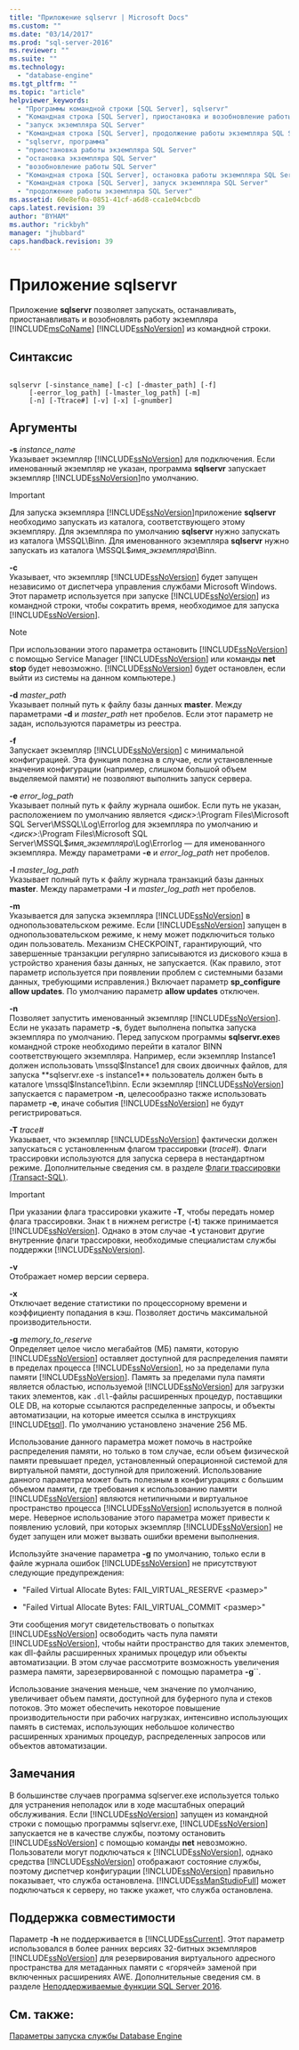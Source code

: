 ```yaml
---
title: "Приложение sqlservr | Microsoft Docs"
ms.custom: ""
ms.date: "03/14/2017"
ms.prod: "sql-server-2016"
ms.reviewer: ""
ms.suite: ""
ms.technology: 
  - "database-engine"
ms.tgt_pltfrm: ""
ms.topic: "article"
helpviewer_keywords: 
  - "Программы командной строки [SQL Server], sqlservr"
  - "Командная строка [SQL Server], приостановка и возобновление работы экземпляра SQL Server"
  - "запуск экземпляра SQL Server"
  - "Командная строка [SQL Server], продолжение работы экземпляра SQL Server"
  - "sqlservr, программа"
  - "приостановка работы экземпляра SQL Server"
  - "остановка экземпляра SQL Server"
  - "возобновление работы SQL Server"
  - "Командная строка [SQL Server], остановка работы экземпляра SQL Server"
  - "Командная строка [SQL Server], запуск экземпляра SQL Server"
  - "продолжение работы экземпляра SQL Server"
ms.assetid: 60e8ef0a-0851-41cf-a6d8-cca1e04cbcdb
caps.latest.revision: 39
author: "BYHAM"
ms.author: "rickbyh"
manager: "jhubbard"
caps.handback.revision: 39
---
```

# Приложение sqlservr
  Приложение **sqlservr** позволяет запускать, останавливать, приостанавливать и возобновлять работу экземпляра [!INCLUDE[msCoName](../includes/msconame-md.md)] [!INCLUDE[ssNoVersion](../includes/ssnoversion-md.md)] из командной строки.  
  
## Синтаксис  
  
```  
  
sqlservr [-sinstance_name] [-c] [-dmaster_path] [-f]   
     [-eerror_log_path] [-lmaster_log_path] [-m]  
     [-n] [-Ttrace#] [-v] [-x] [-gnumber]  
```  
  
## Аргументы  
 **-s** *instance_name*  
 Указывает экземпляр [!INCLUDE[ssNoVersion](../includes/ssnoversion-md.md)] для подключения. Если именованный экземпляр не указан, программа **sqlservr** запускает экземпляр [!INCLUDE[ssNoVersion](../includes/ssnoversion-md.md)]по умолчанию.  
  
> [!IMPORTANT]  
>  Для запуска экземпляра [!INCLUDE[ssNoVersion](../includes/ssnoversion-md.md)]приложение **sqlservr** необходимо запускать из каталога, соответствующего этому экземпляру. Для экземпляра по умолчанию **sqlservr** нужно запускать из каталога \MSSQL\Binn. Для именованного экземпляра **sqlservr** нужно запускать из каталога \MSSQL$*имя_экземпляра*\Binn.  
  
 **-c**  
 Указывает, что экземпляр [!INCLUDE[ssNoVersion](../includes/ssnoversion-md.md)] будет запущен независимо от диспетчера управления службами Microsoft Windows. Этот параметр используется при запуске [!INCLUDE[ssNoVersion](../includes/ssnoversion-md.md)] из командной строки, чтобы сократить время, необходимое для запуска [!INCLUDE[ssNoVersion](../includes/ssnoversion-md.md)].  
  
> [!NOTE]  
>  При использовании этого параметра остановить [!INCLUDE[ssNoVersion](../includes/ssnoversion-md.md)] с помощью Service Manager [!INCLUDE[ssNoVersion](../includes/ssnoversion-md.md)] или команды **net stop** будет невозможно. [!INCLUDE[ssNoVersion](../includes/ssnoversion-md.md)] будет остановлен, если выйти из системы на данном компьютере.)  
  
 **-d** *master_path*  
 Указывает полный путь к файлу базы данных **master**. Между параметрами **-d** и *master_path* нет пробелов. Если этот параметр не задан, используются параметры из реестра.  
  
 **-f**  
 Запускает экземпляр [!INCLUDE[ssNoVersion](../includes/ssnoversion-md.md)] с минимальной конфигурацией. Эта функция полезна в случае, если установленные значения конфигурации (например, слишком большой объем выделяемой памяти) не позволяют выполнить запуск сервера.  
  
 **-e** *error_log_path*  
 Указывает полный путь к файлу журнала ошибок. Если путь не указан, расположением по умолчанию является *\<диск>*:\Program Files\Microsoft SQL Server\MSSQL\Log\Errorlog для экземпляра по умолчанию и *\<диск>*:\Program Files\Microsoft SQL Server\MSSQL$*имя_экземпляра*\Log\Errorlog — для именованного экземпляра. Между параметрами **-e** и *error_log_path* нет пробелов.  
  
 **-l** *master_log_path*  
 Указывает полный путь к файлу журнала транзакций базы данных **master**. Между параметрами **-l** и *master_log_path* нет пробелов.  
  
 **-m**  
 Указывается для запуска экземпляра [!INCLUDE[ssNoVersion](../includes/ssnoversion-md.md)] в однопользовательском режиме. Если [!INCLUDE[ssNoVersion](../includes/ssnoversion-md.md)] запущен в однопользовательском режиме, к нему может подключиться только один пользователь. Механизм CHECKPOINT, гарантирующий, что завершенные транзакции регулярно записываются из дискового кэша в устройство хранения базы данных, не запускается. (Как правило, этот параметр используется при появлении проблем с системными базами данных, требующими исправления.) Включает параметр **sp_configure allow updates**. По умолчанию параметр **allow updates** отключен.  
  
 **-n**  
 Позволяет запустить именованный экземпляр [!INCLUDE[ssNoVersion](../includes/ssnoversion-md.md)]. Если не указать параметр **-s**, будет выполнена попытка запуска экземпляра по умолчанию. Перед запуском программы **sqlservr.exe**в командной строке необходимо перейти в каталог BINN соответствующего экземпляра. Например, если экземпляр Instance1 должен использовать \mssql$Instance1 для своих двоичных файлов, для запуска **sqlservr.exe -s instance1** пользователь должен быть в каталоге \mssql$Instance1\binn. Если экземпляр [!INCLUDE[ssNoVersion](../includes/ssnoversion-md.md)] запускается с параметром **-n**, целесообразно также использовать параметр **-e**, иначе события [!INCLUDE[ssNoVersion](../includes/ssnoversion-md.md)] не будут регистрироваться.  
  
 **-T** *trace#*  
 Указывает, что экземпляр [!INCLUDE[ssNoVersion](../includes/ssnoversion-md.md)] фактически должен запускаться с установленным флагом трассировки (*trace#*). Флаги трассировки используются для запуска сервера в нестандартном режиме. Дополнительные сведения см. в разделе [Флаги трассировки (Transact-SQL)](../Topic/Trace%20Flags%20\(Transact-SQL\).md).  
  
> [!IMPORTANT]  
>  При указании флага трассировки укажите **-T**, чтобы передать номер флага трассировки. Знак t в нижнем регистре (**-t**) также принимается [!INCLUDE[ssNoVersion](../includes/ssnoversion-md.md)]. Однако в этом случае **-t** установит другие внутренние флаги трассировки, необходимые специалистам службы поддержки [!INCLUDE[ssNoVersion](../includes/ssnoversion-md.md)].  
  
 **-v**  
 Отображает номер версии сервера.  
  
 **-x**  
 Отключает ведение статистики по процессорному времени и коэффициенту попадания в кэш. Позволяет достичь максимальной производительности.  
  
 **-g** *memory_to_reserve*  
 Определяет целое число мегабайтов (МБ) памяти, которую [!INCLUDE[ssNoVersion](../includes/ssnoversion-md.md)] оставляет доступной для распределения памяти в пределах процесса [!INCLUDE[ssNoVersion](../includes/ssnoversion-md.md)], но за пределами пула памяти [!INCLUDE[ssNoVersion](../includes/ssnoversion-md.md)]. Память за пределами пула памяти является областью, используемой [!INCLUDE[ssNoVersion](../includes/ssnoversion-md.md)] для загрузки таких элементов, как `.dll`-файлы расширенных процедур, поставщики OLE DB, на которые ссылаются распределенные запросы, и объекты автоматизации, на которые имеется ссылка в инструкциях [!INCLUDE[tsql](../includes/tsql-md.md)]. По умолчанию установлено значение 256 МБ.  
  
 Использование данного параметра может помочь в настройке распределения памяти, но только в том случае, если объем физической памяти превышает предел, установленный операционной системой для виртуальной памяти, доступной для приложений. Использование данного параметра может быть полезным в конфигурациях с большим объемом памяти, где требования к использованию памяти [!INCLUDE[ssNoVersion](../includes/ssnoversion-md.md)] являются нетипичными и виртуальное пространство процесса [!INCLUDE[ssNoVersion](../includes/ssnoversion-md.md)] используется в полной мере. Неверное использование этого параметра может привести к появлению условий, при которых экземпляр [!INCLUDE[ssNoVersion](../includes/ssnoversion-md.md)] не будет запущен или может вызвать ошибки времени выполнения.  
  
 Используйте значение параметра **-g** по умолчанию, только если в файле журнала ошибок [!INCLUDE[ssNoVersion](../includes/ssnoversion-md.md)] не присутствуют следующие предупреждения:  
  
-   "Failed Virtual Allocate Bytes: FAIL_VIRTUAL_RESERVE \<размер>"  
  
-   "Failed Virtual Allocate Bytes: FAIL_VIRTUAL_COMMIT \<размер>"  
  
 Эти сообщения могут свидетельствовать о попытках [!INCLUDE[ssNoVersion](../includes/ssnoversion-md.md)] освободить часть пула памяти [!INCLUDE[ssNoVersion](../includes/ssnoversion-md.md)], чтобы найти пространство для таких элементов, как dll-файлы расширенных хранимых процедур или объекты автоматизации. В этом случае рассмотрите возможность увеличения размера памяти, зарезервированной с помощью параметра **-g**``.  
  
 Использование значения меньше, чем значение по умолчанию, увеличивает объем памяти, доступной для буферного пула и стеков потоков. Это может обеспечить некоторое повышение производительности при рабочих нагрузках, интенсивно использующих память в системах, использующих небольшое количество расширенных хранимых процедур, распределенных запросов или объектов автоматизации.  
  
## Замечания  
 В большинстве случаев программа sqlserver.exe используется только для устранения неполадок или в ходе масштабных операций обслуживания. Если [!INCLUDE[ssNoVersion](../includes/ssnoversion-md.md)] запущен из командной строки с помощью программы sqlservr.exe, [!INCLUDE[ssNoVersion](../includes/ssnoversion-md.md)] запускается не в качестве службы, поэтому остановить [!INCLUDE[ssNoVersion](../includes/ssnoversion-md.md)] с помощью команды **net** невозможно. Пользователи могут подключаться к [!INCLUDE[ssNoVersion](../includes/ssnoversion-md.md)], однако средства [!INCLUDE[ssNoVersion](../includes/ssnoversion-md.md)] отображают состояние службы, поэтому диспетчер конфигурации [!INCLUDE[ssNoVersion](../includes/ssnoversion-md.md)] правильно показывает, что служба остановлена. [!INCLUDE[ssManStudioFull](../includes/ssmanstudiofull-md.md)] может подключаться к серверу, но также укажет, что служба остановлена.  
  
## Поддержка совместимости  
 Параметр **-h** не поддерживается в [!INCLUDE[ssCurrent](../includes/sscurrent-md.md)]. Этот параметр использовался в более ранних версиях 32-битных экземпляров [!INCLUDE[ssNoVersion](../includes/ssnoversion-md.md)] для резервирования виртуального адресного пространства для метаданных памяти с «горячей» заменой при включенных расширениях AWE. Дополнительные сведения см. в разделе [Неподдерживаемые функции SQL Server 2016](../Topic/Discontinued%20SQL%20Server%20Features%20in%20SQL%20Server%202016.md).  
  
## См. также:  
 [Параметры запуска службы Database Engine](../database-engine/configure-windows/database-engine-service-startup-options.md)  
  
  